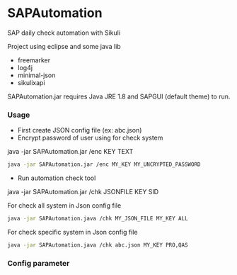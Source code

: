 # SAPAutomation
SAP daily check automation with Sikuli

Project using eclipse and some java lib
* freemarker
* log4j
* minimal-json
* sikulixapi

SAPAutomation.jar requires Java JRE 1.8 and SAPGUI (default theme) to run.

### Usage

* First create JSON config file (ex: abc.json)
* Encrypt password of user using for check system

java -jar SAPAutomation.jar /enc KEY TEXT

```sh
java -jar SAPAutomation.jar /enc MY_KEY MY_UNCRYPTED_PASSWORD
```
* Run automation check tool

java -jar SAPAutomation.jar /chk JSONFILE KEY SID

For check all system in Json config file
```sh
java -jar SAPAutomation.java /chk MY_JSON_FILE MY_KEY ALL
```

For check specific system in Json config file
```sh
java -jar SAPAutomation.java /chk abc.json MY_KEY PRO,QAS
```

### Config parameter

